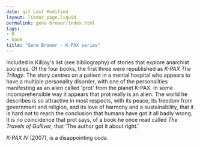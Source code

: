 ```yaml
---
date: git Last Modified
layout: libdoc_page.liquid
permalink: gene-brewer/index.html
tags:
- B
- book
title: "Gene Brewer - K-PAX series"
---
```


Included in  Killjoy's  list (see bibliography) of stories that explore  anarchist societies. Of the four books, the first three were republished  as <em>K-PAX The Trilogy</em>. The story centres on a patient in a mental hospital  who appears to have a multiple personality disorder, with one of the  personalities manifesting as an alien called 'prot' from the planet K-PAX. In  some incomprehensible way it appears that prot really is an alien. The world he describes is so attractive in most respects, with its peace, its  freedom from government and religion, and its love of harmony and a  sustainability, that it is hard not to reach the conclusion that humans have got  it all badly wrong. It is no coincidence that prot says, of a book he once read  called _The Travels of Gulliver_, that 'The author got it about right.'

<em>K-PAX IV</em> (2007), is a  disappointing coda.